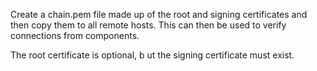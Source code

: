 Create a chain.pem file made up of the root and signing certificates and
then copy them to all remote hosts. This can then be used to verify
connections from components.

The root certificate is optional, b ut the signing certificate must
exist.
